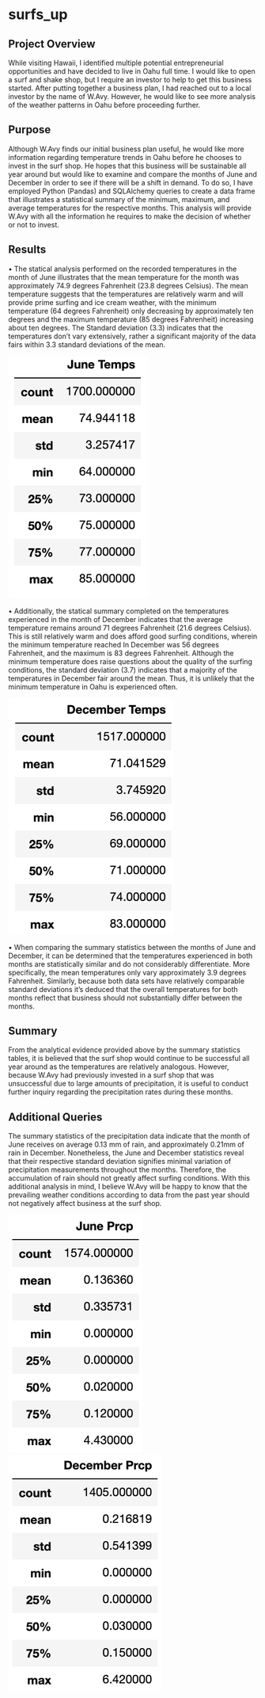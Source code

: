 # surfs_up

## Project Overview
While visiting Hawaii, I identified multiple potential entrepreneurial opportunities and have decided to live in Oahu full time. I would like to open a surf and shake shop, but I require an investor to help to get this business started. After putting together a business plan, I had reached out to a local investor by the name of W.Avy. However, he would like to see more analysis of the weather patterns in Oahu before proceeding further.

## Purpose
Although W.Avy finds our initial business plan useful, he would like more information regarding temperature trends in Oahu before he chooses to invest in the surf shop. He hopes that this business will be sustainable all year around but would like to examine and compare the months of June and December in order to see if there will be a shift in demand. To do so, I have employed Python (Pandas) and SQLAlchemy queries to create a data frame that illustrates a statistical summary of the minimum, maximum, and average temperatures for the respective months. This analysis will provide W.Avy with all the information he requires to make the decision of whether or not to invest.

## Results
•	The statical analysis performed on the recorded temperatures in the month of June illustrates that the mean temperature for the month was approximately 74.9 degrees Fahrenheit (23.8 degrees Celsius). The mean temperature suggests that the temperatures are relatively warm and will provide prime surfing and ice cream weather, with the minimum temperature (64 degrees Fahrenheit) only decreasing by approximately ten degrees and the maximum temperature (85 degrees Fahrenheit) increasing about ten degrees. The Standard deviation (3.3) indicates that the temperatures don’t vary extensively, rather a significant majority of the data fairs within 3.3 standard deviations of the mean.

![june_temps:](./Resources/june_temps.png)


•	Additionally, the statical summary completed on the temperatures experienced in the month of December indicates that the average temperature remains around 71 degrees Fahrenheit (21.6 degrees Celsius). This is still relatively warm and does afford good surfing conditions, wherein the minimum temperature reached In December was 56 degrees Fahrenheit, and the maximum is 83 degrees Fahrenheit. Although the minimum temperature does raise questions about the quality of the surfing conditions, the standard deviation (3.7) indicates that a majority of the temperatures in December fair around the mean. Thus, it is unlikely that the minimum temperature in Oahu is experienced often.

![dec_temps:](./Resources/dec_temps.png)

•	When comparing the summary statistics between the months of June and December, it can be determined that the temperatures experienced in both months are statistically similar and do not considerably differentiate. More specifically, the mean temperatures only vary approximately 3.9 degrees Fahrenheit. Similarly, because both data sets have relatively comparable standard deviations it’s deduced that the overall temperatures for both months reflect that business should not substantially differ between the months.  


## Summary
From the analytical evidence provided above by the summary statistics tables, it is believed that the surf shop would continue to be successful all year around as the temperatures are relatively analogous. However, because W.Avy had previously invested in a surf shop that was unsuccessful due to large amounts of precipitation, it is useful to conduct further inquiry regarding the precipitation rates during these months. 

## Additional Queries

The summary statistics of the precipitation data indicate that the month of June receives on average 0.13 mm of rain, and approximately 0.21mm of rain in December. Nonetheless, the June and December statistics reveal that their respective standard deviation signifies minimal variation of precipitation measurements throughout the months. Therefore, the accumulation of rain should not greatly affect surfing conditions. With this additional analysis in mind, I believe W.Avy will be happy to know that the prevailing weather conditions according to data from the past year should not negatively affect business at the surf shop.

![june_prcp:](./Resources/june_prcp.png)
![dec_prcp:](./Resources/dec_prcp.png)
